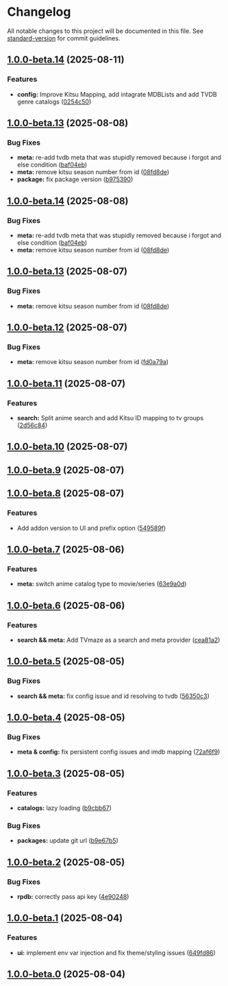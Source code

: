 # Changelog

All notable changes to this project will be documented in this file. See [standard-version](https://github.com/conventional-changelog/standard-version) for commit guidelines.

## [1.0.0-beta.14](https://github.com/cedya77/aiometadata/compare/v1.0.0-beta.13...v1.0.0-beta.14) (2025-08-11)


### Features

* **config:** Improve Kitsu Mapping, add intagrate MDBLists  and add TVDB genre catalogs ([0254c50](https://github.com/cedya77/aiometadata/commit/0254c50797e4cc3773d7bd68caacff0776ba7e12))

## [1.0.0-beta.13](https://github.com/cedya77/aiometadata/compare/v1.0.0-beta.12...v1.0.0-beta.13) (2025-08-08)


### Bug Fixes

* **meta:** re-add tvdb meta that was stupidly removed because i forgot and else condition ([baf04eb](https://github.com/cedya77/aiometadata/commit/baf04eb7751eb64b80e851c0a9b083b4e710d104))
* **meta:** remove kitsu season number from id ([08fd8de](https://github.com/cedya77/aiometadata/commit/08fd8de25a89584445eb172a0075baf26fada4e6))
* **package:** fix package version ([b975390](https://github.com/cedya77/aiometadata/commit/b975390c8dffa48e79f49b72fe1093761e56b068))

## [1.0.0-beta.14](https://github.com/cedya77/aiometadata/compare/v1.0.0-beta.12...v1.0.0-beta.14) (2025-08-08)


### Bug Fixes

* **meta:** re-add tvdb meta that was stupidly removed because i forgot and else condition ([baf04eb](https://github.com/cedya77/aiometadata/commit/baf04eb7751eb64b80e851c0a9b083b4e710d104))
* **meta:** remove kitsu season number from id ([08fd8de](https://github.com/cedya77/aiometadata/commit/08fd8de25a89584445eb172a0075baf26fada4e6))

## [1.0.0-beta.13](https://github.com/cedya77/aiometadata/compare/v1.0.0-beta.12...v1.0.0-beta.13) (2025-08-07)


### Bug Fixes

* **meta:** remove kitsu season number from id ([08fd8de](https://github.com/cedya77/aiometadata/commit/08fd8de25a89584445eb172a0075baf26fada4e6))

## [1.0.0-beta.12](https://github.com/cedya77/aiometadata/compare/v1.0.0-beta.11...v1.0.0-beta.12) (2025-08-07)


### Bug Fixes

* **meta:** remove kitsu season number from id ([fd0a79a](https://github.com/cedya77/aiometadata/commit/fd0a79a611feaa141d99b59d6b231ce30b3b2ae3))

## [1.0.0-beta.11](https://github.com/cedya77/aiometadata/compare/v1.0.0-beta.10...v1.0.0-beta.11) (2025-08-07)


### Features

* **search:** Split anime search and add Kitsu ID mapping to tv groups ([2d56c84](https://github.com/cedya77/aiometadata/commit/2d56c847d5ec3d812651efdb8cec6f684c24ad5d))

## [1.0.0-beta.10](https://github.com/cedya77/aiometadata/compare/v1.0.0-beta.9...v1.0.0-beta.10) (2025-08-07)

## [1.0.0-beta.9](https://github.com/cedya77/aiometadata/compare/v1.0.0-beta.8...v1.0.0-beta.9) (2025-08-07)

## [1.0.0-beta.8](https://github.com/cedya77/aiometadata/compare/v1.0.0-beta.7...v1.0.0-beta.8) (2025-08-07)


### Features

* Add addon version to UI and prefix option ([549589f](https://github.com/cedya77/aiometadata/commit/549589f3c7dde40d04a7fedf77d2f5e1a044ef22))

## [1.0.0-beta.7](https://github.com/cedya77/aiometadata/compare/v1.0.0-beta.6...v1.0.0-beta.7) (2025-08-06)


### Features

* **meta:** switch anime catalog type to movie/series ([63e9a0d](https://github.com/cedya77/aiometadata/commit/63e9a0dffd3d955951b71626ae5e44a1e9fdf0d7))

## [1.0.0-beta.6](https://github.com/cedya77/aiometadata/compare/v1.0.0-beta.5...v1.0.0-beta.6) (2025-08-06)


### Features

* **search && meta:** Add TVmaze as a search and meta provider ([cea81a2](https://github.com/cedya77/aiometadata/commit/cea81a2b9391e76d52ea1c1f74cf5cdc7792aa22))

## [1.0.0-beta.5](https://github.com/cedya77/aiometadata/compare/v1.0.0-beta.4...v1.0.0-beta.5) (2025-08-05)


### Bug Fixes

* **search && meta:** fix config issue and id resolving to tvdb ([56350c3](https://github.com/cedya77/aiometadata/commit/56350c38d094f6a7428047c43c9ba3e6a8a190a2))

## [1.0.0-beta.4](https://github.com/cedya77/aiometadata/compare/v1.0.0-beta.3...v1.0.0-beta.4) (2025-08-05)


### Bug Fixes

* **meta & config:** fix persistent config issues and imdb mapping ([72af6f9](https://github.com/cedya77/aiometadata/commit/72af6f9c77e7e5c212072f519da325146561363b))

## [1.0.0-beta.3](https://github.com/cedya77/aiometadata/compare/v1.0.0-beta.2...v1.0.0-beta.3) (2025-08-05)


### Features

* **catalogs:** lazy loading ([b9cbb67](https://github.com/cedya77/aiometadata/commit/b9cbb67085f188246742eb261828ba1b13376a1f))


### Bug Fixes

* **packages:** update git url ([b9e67b5](https://github.com/cedya77/aiometadata/commit/b9e67b5f42bfb96d4a09f03272bdafa969bf1c21))

## [1.0.0-beta.2](https://github.com/mrcanelas/tmdb-addon/compare/v1.0.0-beta.1...v1.0.0-beta.2) (2025-08-05)


### Bug Fixes

* **rpdb:** correctly pass api key ([4e90248](https://github.com/mrcanelas/tmdb-addon/commit/4e90248bcfda30d41f36c547381e96ed57184209))

## [1.0.0-beta.1](https://github.com/mrcanelas/tmdb-addon/compare/v1.0.0-beta.0...v1.0.0-beta.1) (2025-08-04)


### Features

* **ui:** implement env var injection and fix theme/styling issues ([649fd86](https://github.com/mrcanelas/tmdb-addon/commit/649fd86f7fe4a074bba5720c780dd1cb88368a64))

## [1.0.0-beta.0](https://github.com/mrcanelas/tmdb-addon/compare/v5.0.1-dev.0...v1.0.0-beta.0) (2025-08-04)
